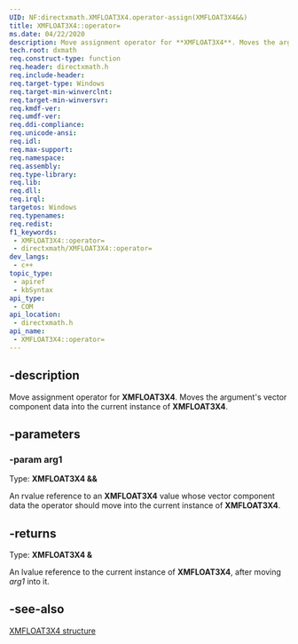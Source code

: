 ```yaml
---
UID: NF:directxmath.XMFLOAT3X4.operator-assign(XMFLOAT3X4&&)
title: XMFLOAT3X4::operator=
ms.date: 04/22/2020
description: Move assignment operator for **XMFLOAT3X4**. Moves the argument's vector component data into the current instance of **XMFLOAT3X4**.
tech.root: dxmath
req.construct-type: function
req.header: directxmath.h
req.include-header: 
req.target-type: Windows
req.target-min-winverclnt: 
req.target-min-winversvr: 
req.kmdf-ver: 
req.umdf-ver: 
req.ddi-compliance: 
req.unicode-ansi: 
req.idl: 
req.max-support: 
req.namespace: 
req.assembly: 
req.type-library: 
req.lib: 
req.dll: 
req.irql: 
targetos: Windows
req.typenames: 
req.redist: 
f1_keywords:
 - XMFLOAT3X4::operator=
 - directxmath/XMFLOAT3X4::operator=
dev_langs:
 - c++
topic_type:
 - apiref
 - kbSyntax
api_type:
 - COM
api_location:
 - directxmath.h
api_name:
 - XMFLOAT3X4::operator=
---
```


## -description

Move assignment operator for **XMFLOAT3X4**. Moves the argument's vector component data into the current instance of **XMFLOAT3X4**.

## -parameters

### -param arg1

Type: **XMFLOAT3X4 &&**

An rvalue reference to an **XMFLOAT3X4** value whose vector component data the operator should move into the current instance of **XMFLOAT3X4**.

## -returns

Type: **XMFLOAT3X4 &**

An lvalue reference to the current instance of **XMFLOAT3X4**, after moving *arg1* into it.

## -see-also

[XMFLOAT3X4 structure](/windows/win32/api/directxmath/ns-directxmath-xmfloat3x4)

